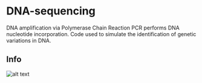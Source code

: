 # DNA-sequencing

DNA amplification via Polymerase Chain Reaction PCR performs DNA nucleotide incorporation. Code used to simulate the identification of genetic variations in DNA.

## Info
![alt text](https://github.com/popCoffee/Simulation-of-DNA-sequencing/blob/master/Kubal_Andrew_Poster-11.jpg)
